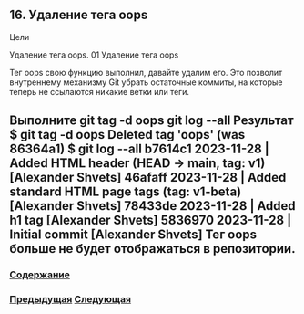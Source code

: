 ##  16. Удаление тега oops

Цели

Удаление тега oops.
01 Удаление тега oops

Тег oops свою функцию выполнил, давайте удалим его. Это позволит внутреннему механизму Git убрать остаточные коммиты, на которые теперь не ссылаются никакие ветки или теги.

Выполните
git tag -d oops
git log --all
Результат
$ git tag -d oops
Deleted tag 'oops' (was 86364a1)
$ git log --all
b7614c1 2023-11-28 | Added HTML header (HEAD -> main, tag: v1) [Alexander Shvets]
46afaff 2023-11-28 | Added standard HTML page tags (tag: v1-beta) [Alexander Shvets]
78433de 2023-11-28 | Added h1 tag [Alexander Shvets]
5836970 2023-11-28 | Initial commit [Alexander Shvets]
Тег oops больше не будет отображаться в репозитории.
---

### [Содержание](./bookgit.md)
### [Предыдущая](./book16.md)   [Следующая](./book18.md)